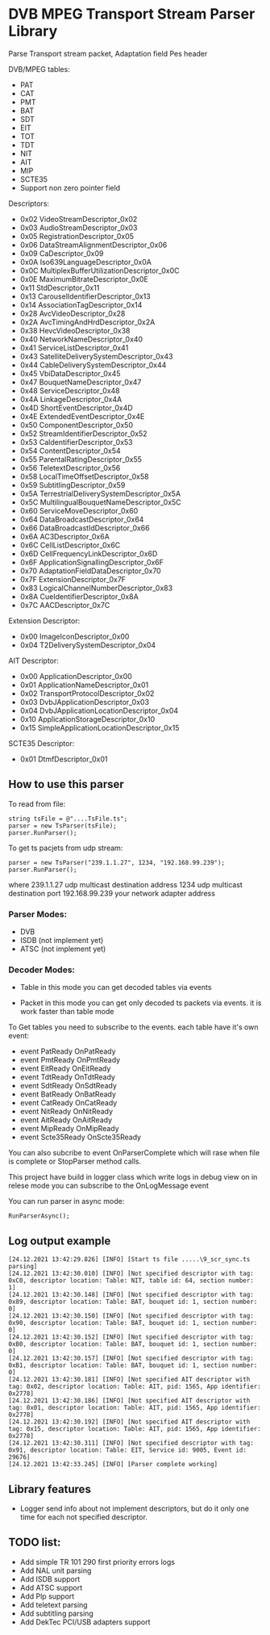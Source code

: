 # DVB MPEG Transport Stream Parser Library
Parse Transport stream packet,
Adaptation field
Pes header

DVB/MPEG tables:
* PAT
* CAT
* PMT
* BAT
* SDT 
* EIT
* TOT
* TDT
* NIT
* AIT
* MIP
* SCTE35
* Support non zero pointer field

Descriptors:
 * 0x02 VideoStreamDescriptor_0x02
 * 0x03 AudioStreamDescriptor_0x03
 * 0x05 RegistrationDescriptor_0x05
 * 0x06 DataStreamAlignmentDescriptor_0x06
 * 0x09 CaDescriptor_0x09
 * 0x0A Iso639LanguageDescriptor_0x0A
 * 0x0C MultiplexBufferUtilizationDescriptor_0x0C
 * 0x0E MaximumBitrateDescriptor_0x0E
 * 0x11 StdDescriptor_0x11
 * 0x13 CarouselIdentifierDescriptor_0x13
 * 0x14 AssociationTagDescriptor_0x14
 * 0x28 AvcVideoDescriptor_0x28
 * 0x2A AvcTimingAndHrdDescriptor_0x2A
 * 0x38 HevcVideoDescriptor_0x38
 * 0x40 NetworkNameDescriptor_0x40
 * 0x41 ServiceListDescriptor_0x41
 * 0x43 SatelliteDeliverySystemDescriptor_0x43
 * 0x44 CableDeliverySystemDescriptor_0x44
 * 0x45 VbiDataDescriptor_0x45
 * 0x47 BouquetNameDescriptor_0x47
 * 0x48 ServiceDescriptor_0x48
 * 0x4A LinkageDescriptor_0x4A
 * 0x4D ShortEventDescriptor_0x4D
 * 0x4E ExtendedEventDescriptor_0x4E
 * 0x50 ComponentDescriptor_0x50
 * 0x52 StreamIdentifierDescriptor_0x52
 * 0x53 CaIdentifierDescriptor_0x53
 * 0x54 ContentDescriptor_0x54
 * 0x55 ParentalRatingDescriptor_0x55
 * 0x56 TeletextDescriptor_0x56
 * 0x58 LocalTimeOffsetDescriptor_0x58
 * 0x59 SubtitlingDescriptor_0x59
 * 0x5A TerrestrialDeliverySystemDescriptor_0x5A
 * 0x5C MultilingualBouquetNameDescriptor_0x5C
 * 0x60 ServiceMoveDescriptor_0x60
 * 0x64 DataBroadcastDescriptor_0x64
 * 0x66 DataBroadcastIdDescriptor_0x66
 * 0x6A AC3Descriptor_0x6A
 * 0x6C CellListDescriptor_0x6C
 * 0x6D CellFrequencyLinkDescriptor_0x6D
 * 0x6F ApplicationSignallingDescriptor_0x6F
 * 0x70 AdaptationFieldDataDescriptor_0x70
 * 0x7F ExtensionDescriptor_0x7F
 * 0x83 LogicalChannelNumberDescriptor_0x83
 * 0x8A CueIdentifierDescriptor_0x8A
 * 0x7C AACDescriptor_0x7C


Extension Descriptor:
* 0x00  ImageIconDescriptor_0x00
* 0x04	T2DeliverySystemDescriptor_0x04


AIT Descriptor:
* 0x00	ApplicationDescriptor_0x00
* 0x01	ApplicationNameDescriptor_0x01
* 0x02	TransportProtocolDescriptor_0x02
* 0x03	DvbJApplicationDescriptor_0x03
* 0x04	DvbJApplicationLocationDescriptor_0x04
* 0x10	ApplicationStorageDescriptor_0x10
* 0x15	SimpleApplicationLocationDescriptor_0x15

SCTE35 Descriptor:
* 0x01	DtmfDescriptor_0x01

## How to use this parser
To read from file:
```
string tsFile = @"....TsFile.ts";
parser = new TsParser(tsFile);
parser.RunParser();
```
To get ts pacjets from udp stream:
```
parser = new TsParser("239.1.1.27", 1234, "192.168.99.239");
parser.RunParser();
```
where 239.1.1.27 udp multicast destination address
1234 udp multicast destination port
192.168.99.239 your network adapter address 

### Parser Modes:
* DVB
* ISDB (not implement yet)
* ATSC (not implement yet)

### Decoder Modes:
* Table
in this mode you can get decoded tables via events

* Packet 
in this mode you can get only decoded ts packets via events. it is work faster than table mode

To Get tables you need to subscribe to the events.
 each table have it's own event:
 * event PatReady OnPatReady 
 * event PmtReady OnPmtReady 
 * event EitReady OnEitReady 
 * event TdtReady OnTdtReady 
 * event SdtReady OnSdtReady 
 * event BatReady OnBatReady 
 * event CatReady OnCatReady 
 * event NitReady OnNitReady 
 * event AitReady OnAitReady
 * event MipReady OnMipReady
 * event Scte35Ready OnScte35Ready

 You can also subcribe to event OnParserComplete which will rase when file is complete or StopParser method calls.

 This project have build in logger class which write logs in debug view on in relese mode you can subscribe to the OnLogMessage event

 You can run parser in async mode:
 ```
 RunParserAsync();
 ```
 ## Log output example
 ```
 [24.12.2021 13:42:29.826] [INFO] [Start ts file .....\9_scr_sync.ts parsing] 
 [24.12.2021 13:42:30.010] [INFO] [Not specified descriptor with tag: 0xC0, descriptor location: Table: NIT, table id: 64, section number: 1] 
 [24.12.2021 13:42:30.148] [INFO] [Not specified descriptor with tag: 0x89, descriptor location: Table: BAT, bouquet id: 1, section number: 0] 
 [24.12.2021 13:42:30.150] [INFO] [Not specified descriptor with tag: 0x90, descriptor location: Table: BAT, bouquet id: 1, section number: 0] 
 [24.12.2021 13:42:30.152] [INFO] [Not specified descriptor with tag: 0xB0, descriptor location: Table: BAT, bouquet id: 1, section number: 0] 
 [24.12.2021 13:42:30.157] [INFO] [Not specified descriptor with tag: 0xB1, descriptor location: Table: BAT, bouquet id: 1, section number: 0] 
 [24.12.2021 13:42:30.181] [INFO] [Not specified AIT descriptor with tag: 0x02, descriptor location: Table: AIT, pid: 1565, App identifier: 0x2778] 
 [24.12.2021 13:42:30.186] [INFO] [Not specified AIT descriptor with tag: 0x01, descriptor location: Table: AIT, pid: 1565, App identifier: 0x2778] 
 [24.12.2021 13:42:30.192] [INFO] [Not specified AIT descriptor with tag: 0x15, descriptor location: Table: AIT, pid: 1565, App identifier: 0x2778] 
 [24.12.2021 13:42:30.311] [INFO] [Not specified descriptor with tag: 0x91, descriptor location: Table: EIT, Service id: 9005, Event id: 29676] 
 [24.12.2021 13:42:33.245] [INFO] [Parser complete working] 
 ```
 ##

 ## Library features

 * Logger send info about not implement descriptors, but do it only one time for each not specified descriptor.


 ## TODO list:
 * Add simple TR 101 290 first priority errors logs
 * Add NAL unit parsing
 * Add ISDB support
 * Add ATSC support
 * Add Plp support
 * Add teletext parsing
 * Add subtitling parsing
 * Add DekTec PCI/USB adapters support
